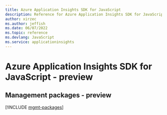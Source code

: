 ```yaml
---
title: Azure Application Insights SDK for JavaScript
description: Reference for Azure Application Insights SDK for JavaScript
author: xirzec
ms.author: jeffish
ms.date: 06/07/2022
ms.topic: reference
ms.devlang: JavaScript
ms.service: applicationinsights
---
```

# Azure Application Insights SDK for JavaScript - preview
## Management packages - preview
[!INCLUDE [mgmt-packages](application-insights-mgmt-index.md)]
